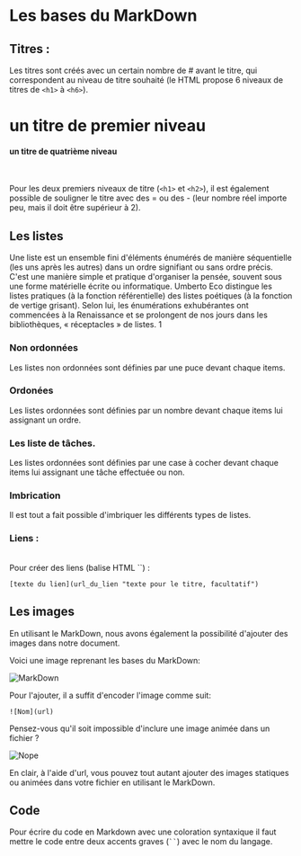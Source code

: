 # Les bases du MarkDown  

## Titres :

Les titres sont créés avec un certain nombre de # avant le titre, qui correspondent au niveau de titre souhaité (le HTML propose 6 niveaux de titres de `<h1>` à `<h6>`).
<br>
# un titre de premier niveau
#### un titre de quatrième niveau
<br>

Pour les deux premiers niveaux de titre (`<h1>` et `<h2>`), il est également possible de souligner le titre avec des = ou des - (leur nombre réel importe peu, mais il doit être supérieur à 2).  

## Les listes

Une liste est un ensemble fini d'éléments énumérés de manière séquentielle (les uns après les autres) dans un ordre signifiant ou sans ordre précis. C'est une manière simple et pratique d'organiser la pensée, souvent sous une forme matérielle écrite ou informatique. Umberto Eco distingue les listes pratiques (à la fonction référentielle) des listes poétiques (à la fonction de vertige grisant). Selon lui, les énumérations exhubérantes ont commencées à la Renaissance et se prolongent de nos jours dans les bibliothèques, « réceptacles » de listes. 1

### Non ordonnées

Les listes non ordonnées sont définies par une puce devant chaque items.

### Ordonées

Les listes ordonnées sont définies par un nombre devant chaque items lui assignant un ordre.

### Les liste de tâches.

Les listes ordonnées sont définies par une case à cocher devant chaque items lui assignant une tâche effectuée ou non.

### Imbrication

Il est tout a fait possible d'imbriquer les différents types de listes.

### Liens :
<br>
Pour créer des liens (balise HTML `<a>`) :

`[texte du lien](url_du_lien "texte pour le titre, facultatif")`  

## Les images  

En utilisant le MarkDown, nous avons également la possibilité d'ajouter des images dans notre document.  

Voici une image reprenant les bases du MarkDown:  

![MarkDown](https://encrypted-tbn0.gstatic.com/images?q=tbn:ANd9GcRrHq9bMtd7ZmHJFL89GSp2AhQ0P4yp6lc5ea5WviT0ZoZX8-DW1Q)  

Pour l'ajouter, il a suffit d'encoder l'image comme suit:  

`![Nom](url)`  

Pensez-vous qu'il soit impossible d'inclure une image animée dans un fichier ?  

![Nope](https://www.reactiongifs.us/wp-content/uploads/2013/10/nuh_uh_conan_obrien.gif)  

En clair, à l'aide d'url, vous pouvez tout autant ajouter des images statiques ou animées dans votre fichier en utilisant le MarkDown.  

## Code
Pour écrire du code en Markdown avec une coloration syntaxique il faut mettre le code entre deux accents graves (<code>``</code>) avec le nom du langage. <br>

